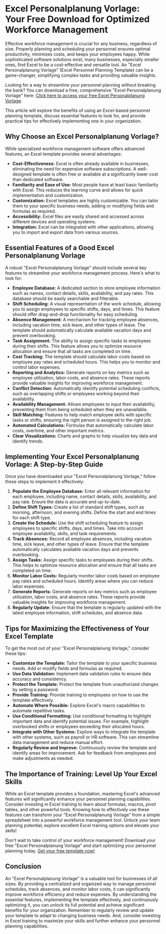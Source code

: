 # Excel Personalplanung Vorlage: Your Free Download for Optimized Workforce Management

Effective workforce management is crucial for any business, regardless of size. Properly planning and scheduling your personnel ensures optimal productivity, minimizes costs, and keeps your employees happy. While sophisticated software solutions exist, many businesses, especially smaller ones, find Excel to be a cost-effective and versatile tool. An "Excel Personalplanung Vorlage" (Excel Personnel Planning Template) can be a game-changer, simplifying complex tasks and providing valuable insights.

Looking for a way to streamline your personnel planning without breaking the bank? You can download a free, comprehensive "Excel Personalplanung Vorlage" here: [Click here to access your free Excel Personalplanung Vorlage](https://udemywork.com/excel-personalplanung-vorlage).

This article will explore the benefits of using an Excel-based personnel planning template, discuss essential features to look for, and provide practical tips for effectively implementing one in your organization.

## Why Choose an Excel Personalplanung Vorlage?

While specialized workforce management software offers advanced features, an Excel template provides several advantages:

*   **Cost-Effectiveness:** Excel is often already available in businesses, eliminating the need for expensive software subscriptions. A well-designed template is often free or available at a significantly lower cost than dedicated software.
*   **Familiarity and Ease of Use:** Most people have at least basic familiarity with Excel. This reduces the learning curve and allows for quick implementation and customization.
*   **Customization:** Excel templates are highly customizable. You can tailor them to your specific business needs, adding or modifying fields and formulas as required.
*   **Accessibility:** Excel files are easily shared and accessed across different devices and operating systems.
*   **Integration:** Excel can be integrated with other applications, allowing you to import and export data from various sources.

## Essential Features of a Good Excel Personalplanung Vorlage

A robust "Excel Personalplanung Vorlage" should include several key features to streamline your workforce management process. Here's what to look for:

*   **Employee Database:** A dedicated section to store employee information such as names, contact details, skills, availability, and pay rates. This database should be easily searchable and filterable.
*   **Shift Scheduling:** A visual representation of the work schedule, allowing you to assign employees to specific shifts, days, and times. This feature should offer drag-and-drop functionality for easy scheduling.
*   **Absence Management:** A mechanism for tracking employee absences, including vacation time, sick leave, and other types of leave. The template should automatically calculate available vacation days and prevent overbooking.
*   **Task Assignment:** The ability to assign specific tasks to employees during their shifts. This feature allows you to optimize resource allocation and ensure that all tasks are completed on time.
*   **Cost Tracking:** The template should calculate labor costs based on employee pay rates and scheduled hours. This helps you to monitor and control labor expenses.
*   **Reporting and Analytics:** Generate reports on key metrics such as employee utilization, labor costs, and absence rates. These reports provide valuable insights for improving workforce management.
*   **Conflict Detection:** Automatically identify potential scheduling conflicts, such as overlapping shifts or employees working beyond their availability.
*   **Availability Management:** Allows employees to input their availability, preventing them from being scheduled when they are unavailable.
*   **Skill Matching:** Features to help match employee skills with specific tasks or shifts, ensuring the right person is assigned to the right job.
*   **Automated Calculations:** Formulas that automatically calculate labor costs, overtime, and other important metrics.
*   **Clear Visualizations:** Charts and graphs to help visualize key data and identify trends.

## Implementing Your Excel Personalplanung Vorlage: A Step-by-Step Guide

Once you have downloaded your "Excel Personalplanung Vorlage," follow these steps to implement it effectively:

1.  **Populate the Employee Database:** Enter all relevant information for each employee, including name, contact details, skills, availability, and pay rate. Ensure the data is accurate and up-to-date.
2.  **Define Shift Types:** Create a list of standard shift types, such as morning, afternoon, and evening shifts. Define the start and end times for each shift type.
3.  **Create the Schedule:** Use the shift scheduling feature to assign employees to specific shifts, days, and times. Take into account employee availability, skills, and task requirements.
4.  **Track Absences:** Record all employee absences, including vacation time, sick leave, and other types of leave. Ensure that the template automatically calculates available vacation days and prevents overbooking.
5.  **Assign Tasks:** Assign specific tasks to employees during their shifts. This helps to optimize resource allocation and ensure that all tasks are completed on time.
6.  **Monitor Labor Costs:** Regularly monitor labor costs based on employee pay rates and scheduled hours. Identify areas where you can reduce labor expenses.
7.  **Generate Reports:** Generate reports on key metrics such as employee utilization, labor costs, and absence rates. These reports provide valuable insights for improving workforce management.
8.  **Regularly Update:** Ensure that the template is regularly updated with the latest employee information, shift schedules, and absence data.

## Tips for Maximizing the Effectiveness of Your Excel Template

To get the most out of your "Excel Personalplanung Vorlage," consider these tips:

*   **Customize the Template:** Tailor the template to your specific business needs. Add or modify fields and formulas as required.
*   **Use Data Validation:** Implement data validation rules to ensure data accuracy and consistency.
*   **Protect the Template:** Protect the template from unauthorized changes by setting a password.
*   **Provide Training:** Provide training to employees on how to use the template effectively.
*   **Automate Where Possible:** Explore Excel's macro capabilities to automate repetitive tasks.
*   **Use Conditional Formatting:** Use conditional formatting to highlight important data and identify potential issues. For example, highlight overbooked shifts or employees exceeding their allocated hours.
*   **Integrate with Other Systems:** Explore ways to integrate the template with other systems, such as payroll or HR software. This can streamline data management and reduce manual effort.
*   **Regularly Review and Improve:** Continuously review the template and identify areas for improvement. Ask for feedback from employees and make adjustments as needed.

## The Importance of Training: Level Up Your Excel Skills

While an Excel template provides a foundation, mastering Excel's advanced features will significantly enhance your personnel planning capabilities. Consider investing in Excel training to learn about formulas, macros, pivot tables, and other powerful tools. Knowing how to effectively use these features can transform your "Excel Personalplanung Vorlage" from a simple spreadsheet into a powerful workforce management tool. Unlock your team planning potential; explore excellent Excel training options and elevate your skills!

Don't wait to take control of your workforce management! Download your free "Excel Personalplanung Vorlage" and start optimizing your personnel planning today. [Get your free template now!](https://udemywork.com/excel-personalplanung-vorlage)

## Conclusion

An "Excel Personalplanung Vorlage" is a valuable tool for businesses of all sizes. By providing a centralized and organized way to manage personnel schedules, track absences, and monitor labor costs, it can significantly improve workforce efficiency and reduce expenses. By understanding the essential features, implementing the template effectively, and continuously optimizing it, you can unlock its full potential and achieve significant benefits for your organization. Remember to regularly review and update your template to adapt to changing business needs. And, consider investing in Excel training to maximize your skills and further enhance your personnel planning capabilities.
